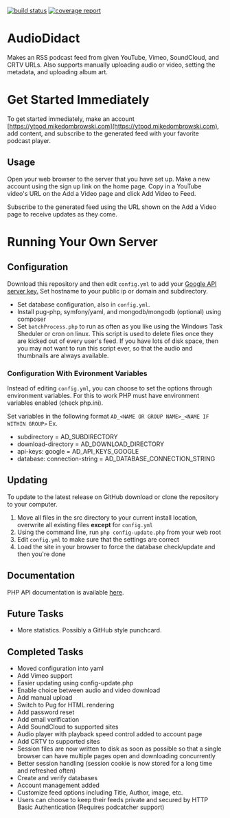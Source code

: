 [![build status](http://git.home.mikedombrowski.com/mdombrowski/AudioDidact/badges/master/build.svg)](http://git.home.mikedombrowski.com/mdombrowski/AudioDidact/commits/master)
[![coverage report](http://git.home.mikedombrowski.com/mdombrowski/AudioDidact/badges/master/coverage.svg)](http://git.home.mikedombrowski.com/mdombrowski/AudioDidact/commits/master)


# AudioDidact
Makes an RSS podcast feed from given YouTube, Vimeo, SoundCloud, and CRTV URLs. Also supports manually uploading audio
 or video, setting the metadata, and uploading album art. 

# Get Started Immediately
To get started immediately, make an account [https://ytpod.mikedombrowski.com](https://ytpod.mikedombrowski.com), add content, and subscribe to the generated feed with your favorite podcast player.

## Usage
Open your web browser to the server that you have set up. Make a new account using the sign up link on the home page. Copy in a YouTube video's URL on the Add a Video page and click Add Video to Feed.

Subscribe to the generated feed using the URL shown on the Add a Video page to receive updates as they come.

# Running Your Own Server
## Configuration
Download this repository and then edit `config.yml` to add your [Google API server key.](https://console.developers.google.com/apis/credentials)
Set hostname to your public ip or domain and subdirectory.

- Set database configuration, also in `config.yml`.
- Install pug-php, symfony/yaml, and mongodb/mongodb (optional) using composer
- Set `batchProcess.php` to run as often as you like using the Windows Task Sheduler or cron on linux. This script is used to delete files once they are kicked out of every user's feed. If you have lots of disk space, then you may not want to run this script ever, so that the audio and thumbnails are always available.

### Configuration With Evironment Variables
Instead of editing `config.yml`, you can choose to set the options through environment variables. For this to work PHP 
must have environment variables enabled (check php.ini).

Set variables in the following format `AD_<NAME OR GROUP NAME>_<NAME IF WITHIN GROUP>`
Ex.
  - subdirectory = AD_SUBDIRECTORY
  - download-directory = AD_DOWNLOAD_DIRECTORY
  - api-keys: google = AD_API_KEYS_GOOGLE
  - database: connection-string = AD_DATABASE_CONNECTION_STRING

## Updating
To update to the latest release on GitHub download or clone the repository to your computer. 
1. Move all files in the src directory to your current install location, overwrite all existing files **except** for `config.yml`
2. Using the command line, run `php config-update.php` from your web root
3. Edit `config.yml` to make sure that the settings are correct
4. Load the site in your browser to force the database check/update and then you're done


## Documentation
PHP API documentation is available [here](https://md100play.github.io/AudioDidact/html/index.html).

## Future Tasks
- More statistics. Possibly a GitHub style punchcard.

## Completed Tasks
- Moved configuration into yaml
- Add Vimeo support
- Easier updating using config-update.php
- Enable choice between audio and video download
- Add manual upload
- Switch to Pug for HTML rendering
- Add password reset
- Add email verification
- Add SoundCloud to supported sites
- Audio player with playback speed control added to account page
- Add CRTV to supported sites
- Session files are now written to disk as soon as possible so that a single browser can have multiple pages open and downloading concurrently
- Better session handling (session cookie is now stored for a long time and refreshed often)
- Create and verify databases
- Account management added
- Customize feed options including Title, Author, image, etc.
- Users can choose to keep their feeds private and secured by HTTP Basic Authentication (Requires podcatcher support)
